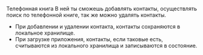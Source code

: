 Телефонная книга
В ней ты сможешь добавлять контакты, осуществлять поиск по телефонной книге, так же можно удалять контакты.

 - При добавлении и удалении контакта, контакты сохраняются в локальное хранилище.
 - При загрузке приложения, контакты, если таковые есть, считываются из локального хранилища и записываются в состояние.
